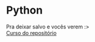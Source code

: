# Python
Pra deixar salvo e vocês verem :>
<br>
<a href="https://www.youtube.com/playlist?list=PLvE-ZAFRgX8hnECDn1v9HNTI71veL3oW0">Curso do repositório</a>
